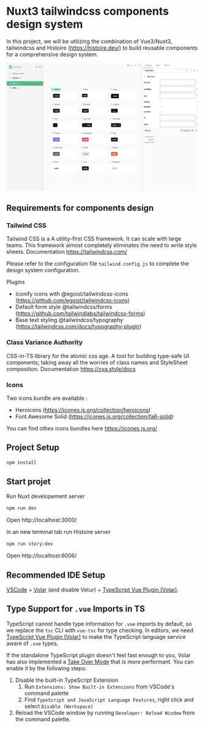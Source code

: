 # Nuxt3 tailwindcss components design system

In this project, we will be utilizing the combination of Vue3/Nuxt3, tailwindcss and Histoire (https://histoire.dev/) to build reusable components for a comprehensive design system.

![Texte alternatif](./public/preview.png 'Preview')

## Requirements for components design

### Tailwind CSS

Tailwind CSS is a A utility-first CSS framework. It can scale with large teams. This framework almost completely eliminates the need to write style sheets. Documentation https://tailwindcss.com/

Please refer to the configuration file `tailwind.config.js` to complete the design system configuration.

Plugins

- Iconify icons with @egoist/tailwindcss-icons (https://github.com/egoist/tailwindcss-icons)
- Default form style @tailwindcss/forms (https://github.com/tailwindlabs/tailwindcss-forms)
- Base text styling @tailwindcss/typography (https://tailwindcss.com/docs/typography-plugin)

### Class Variance Authority

CSS-in-TS library for the atomic css age. A tool for building type-safe UI components; taking away all the worries of class names and StyleSheet composition. Documentation https://cva.style/docs

### Icons

Two icons bundle are available :

- Heroicons (https://icones.js.org/collection/heroicons)
- Font Awesome Solid (https://icones.js.org/collection/fa6-solid)

You can find othes icons bundles here https://icones.js.org/

## Project Setup

```sh
npm install
```

## Start projet

Run Nuxt developement server

```sh
npm run dev
```

Open http://localhost:3000/

In an new terminal tab run Histoire server

```sh
npm run story:dev
```

Open http://localhost:6006/

## Recommended IDE Setup

[VSCode](https://code.visualstudio.com/) + [Volar](https://marketplace.visualstudio.com/items?itemName=Vue.volar) (and disable Vetur) + [TypeScript Vue Plugin (Volar)](https://marketplace.visualstudio.com/items?itemName=Vue.vscode-typescript-vue-plugin).

## Type Support for `.vue` Imports in TS

TypeScript cannot handle type information for `.vue` imports by default, so we replace the `tsc` CLI with `vue-tsc` for type checking. In editors, we need [TypeScript Vue Plugin (Volar)](https://marketplace.visualstudio.com/items?itemName=Vue.vscode-typescript-vue-plugin) to make the TypeScript language service aware of `.vue` types.

If the standalone TypeScript plugin doesn't feel fast enough to you, Volar has also implemented a [Take Over Mode](https://github.com/johnsoncodehk/volar/discussions/471#discussioncomment-1361669) that is more performant. You can enable it by the following steps:

1. Disable the built-in TypeScript Extension
   1. Run `Extensions: Show Built-in Extensions` from VSCode's command palette
   2. Find `TypeScript and JavaScript Language Features`, right click and select `Disable (Workspace)`
2. Reload the VSCode window by running `Developer: Reload Window` from the command palette.
